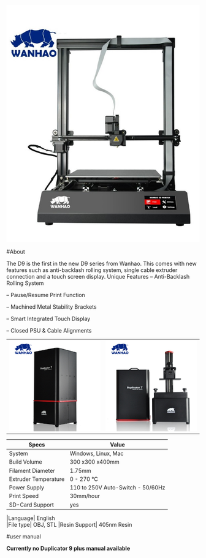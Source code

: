 ![](img/wanhao-duplicator-9.jpg)

#About

The D9 is the first in the new D9 series from Wanhao. This comes with new features such as anti-backlash rolling system, single cable extruder connection and a touch screen display.
Unique Features
– Anti-Backlash Rolling System

– Pause/Resume Print Function

– Machined Metal Stability Brackets

– Smart Integrated Touch Display

– Closed PSU & Cable Alignments


|||
|-|-|
|![](img/WanD7.jpg)| ![](img/D7open.jpg)

|Specs|Value
|-|-|    
|System| Windows, Linux, Mac
|Build Volume| 300 x300 x400mm
|Filament Diameter| 1.75mm
Extruder Temperature| 0 - 270 °C  
|Power Supply| 110 to 250V Auto-Switch - 50/60Hz
|Print Speed| 30mm/hour       
|SD-Card Support| yes  


|Language| English  
|File type| OBJ, STL 
|Resin Support| 405nm Resin

#user manual

__Currently no Duplicator 9 plus manual available__